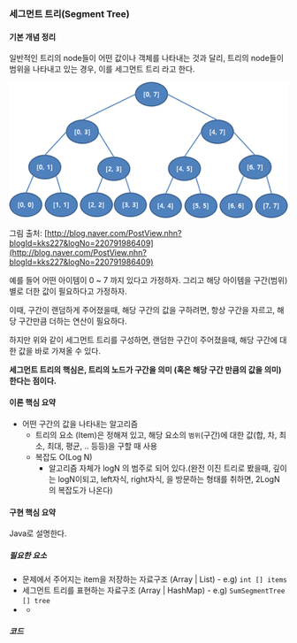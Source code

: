 ### 세그먼트 트리\(Segment Tree\)

#### 기본 개념 정리

일반적인 트리의 node들이 어떤 값이나 객체를 나타내는 것과 달리, 트리의 node들이 범위을 나타내고 있는 경우, 이를 세그먼트 트리 라고 한다.

![](/assets/segmentTree.png)

그림 출처: [http://blog.naver.com/PostView.nhn?blogId=kks227&logNo=220791986409](http://blog.naver.com/PostView.nhn?blogId=kks227&logNo=220791986409)

예를 들어 어떤 아이템이 0 ~ 7 까지 있다고 가정하자. 그리고 해당 아이템을 구간\(범위\) 별로 더한 값이 필요하다고 가정하자.

이때, 구간이 랜덤하게 주어졌을때, 해당 구간의 값을 구하려면, 항상 구간을 자르고, 해당 구간만큼 더하는 연산이 필요하다.

하지만 위와 같이 세그먼트 트리를 구성하면, 랜덤한 구간이 주어졌을때, 해당 구간에 대한 값을 바로 가져올 수 있다.

**세그먼트 트리의 핵심은, 트리의 노드가 구간을 의미 \(혹은 해당 구간 만큼의 값을 의미\) 한다는 점이다.**

#### 이론 핵심 요약

* 어떤 구간의 값을 나타내는 알고리즘
  * 트리의 요소 \(Item\)은 정해져 있고, 해당 요소의 `범위`\(구간\)에 대한 값\(합, 차, 최소, 최대, 평균, .. 등등\)을 구할 때 사용
  * 복잡도 O\(Log N\)
    * 알고리즘 자체가 logN 의 범주로 되어 있다.\(완전 이진 트리로 봤을때, 깊이는 logN이되고, left자식, right자식, 을 방문하는 형태를 취하면, 2LogN 의 복잡도가 나온다\)

#### 구현 핵심 요약

Java로 설명한다.

##### 필요한 요소

* 문제에서 주어지는 item을 저장하는 자료구조 \(Array \| List\) - e.g\) `int [] items`
* 세그먼트 트리를 표현하는 자료구조 \(Array \| HashMap\) - e.g\) `SumSegmentTree [] tree`
* * 
##### 코드

```java

```



